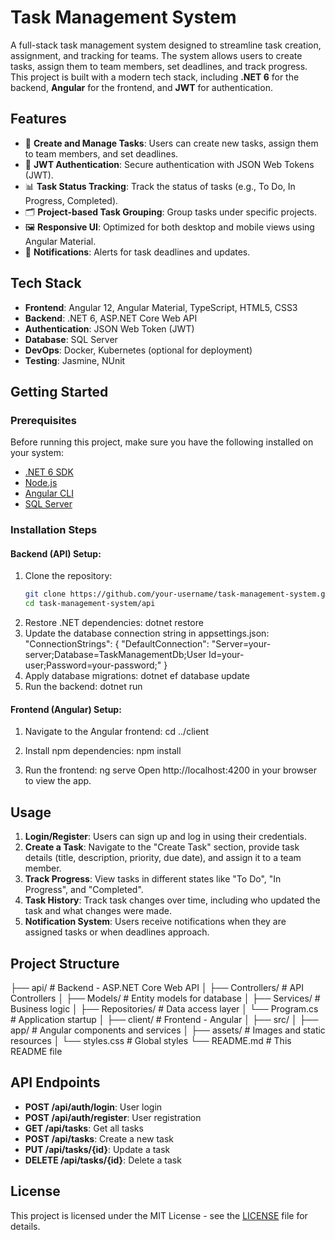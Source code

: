 # Task Management System

A full-stack task management system designed to streamline task creation, assignment, and tracking for teams. The system allows users to create tasks, assign them to team members, set deadlines, and track progress. This project is built with a modern tech stack, including **.NET 6** for the backend, **Angular** for the frontend, and **JWT** for authentication.

## Features
- 📝 **Create and Manage Tasks**: Users can create new tasks, assign them to team members, and set deadlines.
- 🔐 **JWT Authentication**: Secure authentication with JSON Web Tokens (JWT).
- 📊 **Task Status Tracking**: Track the status of tasks (e.g., To Do, In Progress, Completed).
- 🗂️ **Project-based Task Grouping**: Group tasks under specific projects.
- 🖼️ **Responsive UI**: Optimized for both desktop and mobile views using Angular Material.
- 🔔 **Notifications**: Alerts for task deadlines and updates.

## Tech Stack
- **Frontend**: Angular 12, Angular Material, TypeScript, HTML5, CSS3
- **Backend**: .NET 6, ASP.NET Core Web API
- **Authentication**: JSON Web Token (JWT)
- **Database**: SQL Server
- **DevOps**: Docker, Kubernetes (optional for deployment)
- **Testing**: Jasmine, NUnit

## Getting Started

### Prerequisites

Before running this project, make sure you have the following installed on your system:
- [.NET 6 SDK](https://dotnet.microsoft.com/en-us/download/dotnet/6.0)
- [Node.js](https://nodejs.org/en/)
- [Angular CLI](https://angular.io/cli)
- [SQL Server](https://www.microsoft.com/en-us/sql-server/sql-server-downloads)

### Installation Steps

#### Backend (API) Setup:
  1. Clone the repository:
     ```bash
     git clone https://github.com/your-username/task-management-system.git
     cd task-management-system/api
  2. Restore .NET dependencies:
     dotnet restore
  3. Update the database connection string in appsettings.json:
     "ConnectionStrings": {
        "DefaultConnection": "Server=your-server;Database=TaskManagementDb;User Id=your-user;Password=your-password;"
      }
  5. Apply database migrations:
     dotnet ef database update
  7. Run the backend:
     dotnet run

#### Frontend (Angular) Setup:
  1. Navigate to the Angular frontend:
     cd ../client

  3. Install npm dependencies:
     npm install

  5. Run the frontend:
     ng serve
     Open http://localhost:4200 in your browser to view the app.

## Usage
1. **Login/Register**: Users can sign up and log in using their credentials.
2. **Create a Task**: Navigate to the "Create Task" section, provide task details (title, description, priority, due date), and assign it to a team member.
3. **Track Progress**: View tasks in different states like "To Do", "In Progress", and "Completed".
4. **Task History**: Track task changes over time, including who updated the task and what changes were made.
5. **Notification System**: Users receive notifications when they are assigned tasks or when deadlines approach.

## Project Structure
├── api/                # Backend - ASP.NET Core Web API
│   ├── Controllers/     # API Controllers
│   ├── Models/          # Entity models for database
│   ├── Services/        # Business logic
│   ├── Repositories/    # Data access layer
│   └── Program.cs       # Application startup
│
├── client/              # Frontend - Angular
│   ├── src/
│       ├── app/         # Angular components and services
│       ├── assets/      # Images and static resources
│       └── styles.css   # Global styles
└── README.md            # This README file

## API Endpoints
- **POST /api/auth/login**: User login
- **POST /api/auth/register**: User registration
- **GET /api/tasks**: Get all tasks
- **POST /api/tasks**: Create a new task
- **PUT /api/tasks/{id}**: Update a task
- **DELETE /api/tasks/{id}**: Delete a task

## License
This project is licensed under the MIT License - see the [LICENSE](LICENSE) file for details.
